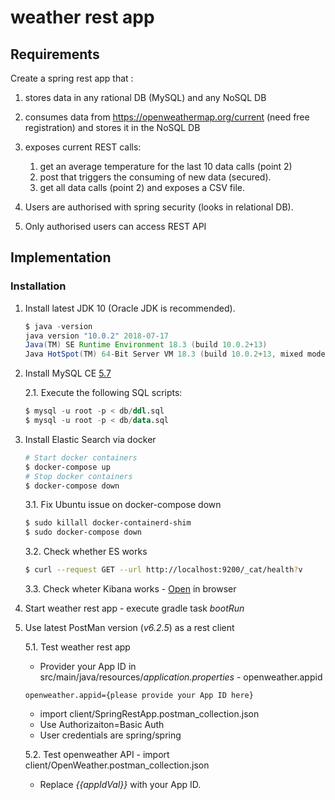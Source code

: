 # weather rest app
## Requirements
Create a spring rest app that :
1. stores data in any rational DB (MySQL) and any NoSQL DB
2. consumes data from https://openweathermap.org/current (need free registration) and stores it in the NoSQL DB
3. exposes current REST calls:
    1. get an average temperature for the last 10 data calls (point 2)
    2. post that triggers the consuming of new data (secured). 
    3. get all data calls (point 2) and exposes a CSV file.
4. Users are authorised with spring security (looks in relational DB).

5. Only authorised users can access REST API

## Implementation
### Installation
1. Install latest JDK 10 (Oracle JDK is recommended).
    ```java
    $ java -version
    java version "10.0.2" 2018-07-17
    Java(TM) SE Runtime Environment 18.3 (build 10.0.2+13)
    Java HotSpot(TM) 64-Bit Server VM 18.3 (build 10.0.2+13, mixed mode)
    ```
2. Install MySQL CE [5.7](https://dev.mysql.com/downloads/mysql/5.7.html#downloads)

    2.1. Execute the following SQL scripts:
    ```sql
    $ mysql -u root -p < db/ddl.sql
    $ mysql -u root -p < db/data.sql
    ```
3. Install Elastic Search via docker
    ```sh
    # Start docker containers
    $ docker-compose up
    # Stop docker containers
    $ docker-compose down
    ```

    3.1. Fix Ubuntu issue on docker-compose down
    ```sh
    $ sudo killall docker-containerd-shim
    $ sudo docker-compose down
    ```
    3.2. Check whether ES works
    ```bash
    $ curl --request GET --url http://localhost:9200/_cat/health?v
    ```
    3.3. Check wheter Kibana works - [Open](http://localhost:5601) in browser
4. Start weather rest app - execute gradle task _bootRun_
5. Use latest PostMan version (_v6.2.5_) as a rest client

    5.1. Test weather rest app
    - Provider your App ID in src/main/java/resources/_application.properties_ - openweather.appid
    ```properties
    openweather.appid={please provide your App ID here}
    ```
    - import client/SpringRestApp.postman_collection.json
    - Use Authorizaiton=Basic Auth
    - User credentials are spring/spring

    5.2. Test openweather API - import client/OpenWeather.postman_collection.json
    - Replace _{{appIdVal}}_ with your App ID.